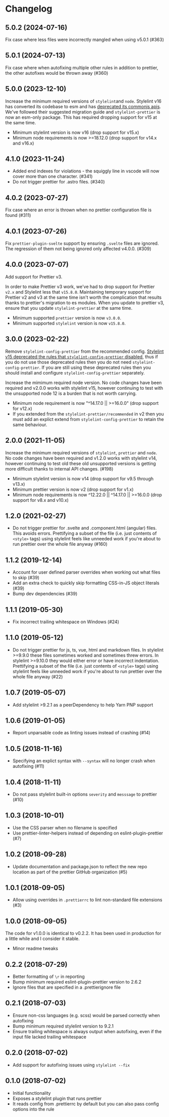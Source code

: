 # Changelog

## 5.0.2 (2024-07-16)

Fix case where less files were incorrectly mangled when using v5.0.1 (#363)

## 5.0.1 (2024-07-13)

Fix case where when autofixing multiple other rules in addition to prettier, the other autofixes would be thrown away (#360)

## 5.0.0 (2023-12-10)

Increase the minimum required versions of `stylelint`and `node`. Stylelint v16
has converted its codebase to esm and has [deprecated its commonjs apis](https://github.com/stylelint/stylelint/blob/16.0.0/docs/migration-guide/to-16.md#deprecated-commonjs-api). We've followed their suggested migration guide and `stylelint-prettier` is now an esm-only package. This has required dropping support for v15 at the same time.

- Minimum stylelint version is now v16 (drop support for v15.x)
- Minimum node requirements is now >=18.12.0 (drop support for v14.x and v16.x)

## 4.1.0 (2023-11-24)

- Added end indexes for violations - the squiggly line in vscode will now cover more than one character. (#341)
- Do not trigger prettier for .astro files. (#340)

## 4.0.2 (2023-07-27)

Fix case where an error is thrown when no prettier configuration file is found (#311)

## 4.0.1 (2023-07-26)

Fix `prettier-plugin-svelte` support by ensuring `.svelte` files are ignored. The regression of them not being ignored only affected v4.0.0. (#309)

## 4.0.0 (2023-07-07)

Add support for Prettier v3.

In order to make Prettier v3 work, we've had to drop support for Prettier `v2.x` and Stylelint less that `v15.8.0`. Maintaining temporary support for Prettier v2 and v3 at the same time isn't worth the complication that results thanks to prettier's migration to es modules. When you update to prettier v3, ensure that you update `stylelint-prettier` at the same time.

- Minimum supported `prettier` version is now `v3.0.0`.
- Minimum supported `stylelint` version is now `v15.8.0`.

## 3.0.0 (2023-02-22)

Remove `stylelint-config-prettier` from the recommended config. [Stylelint v15 deprecated the rules that `stylelint-config-prettier` disabled](https://stylelint.io/migration-guide/to-15/#deprecated-stylistic-rules), thus if you do not use those deprecated rules then you do not need `stylelint-config-prettier`. If you are still using these deprecated rules then you should install and configure `stylelint-config-prettier` separately.

Increase the mimimum required node version. No code changes have been required and v2.0.0 works with stylelint v15, however continuing to test with the unsupported node 12 is a burden that is not worth carrying.

- Minimum node requirement is now "^14.17.0 || >=16.0.0" (drop support for v12.x)
- If you extended from the `stylelint-prettier/recommended` in v2 then you must add an explict extend from `stylelint-config-prettier` to retain the same behaviour.

## 2.0.0 (2021-11-05)

Increase the minimum required versions of `stylelint`, `prettier` and `node`. No code changes have been required and v1.2.0 works with stylelint v14, however continuing to test old these old unsupported versions is getting more difficult thanks to internal API changes. (#198)

- Minimum stylelint version is now v14 (drop support for v9.5 through v13.x)
- Minimum prettier version is now v2 (drop support for v1.x)
- Minimum node requirements is now ^12.22.0 || ^14.17.0 || >=16.0.0 (drop support for v8.x and v10.x)

## 1.2.0 (2021-02-27)

- Do not trigger prettier for .svelte and .component.html (angular) files. This avoids errors. Prettifying a subset of the file (i.e. just contents of `<style>` tags) using stylelint feels like unneeded work if you're about to run prettier over the whole file anyway (#160)

## 1.1.2 (2019-12-14)

- Account for user defined parser overrides when working out what files to skip (#39)
- Add an extra check to quickly skip formatting CSS-in-JS object literals (#39)
- Bump dev dependencies (#39)

## 1.1.1 (2019-05-30)

- Fix incorrect trailing whitespace on Windows (#24)

## 1.1.0 (2019-05-12)

- Do not trigger prettier for js, ts, vue, html and markdown files. In stylelint >=9.9.0 these files sometimes worked and sometimes threw errors. In stylelint >=9.10.0 they would either error or have incorrect indentation. Prettifying a subset of the file (i.e. just contents of `<style>` tags) using stylelint feels like unneeded work if you're about to run prettier over the whole file anyway (#22)

## 1.0.7 (2019-05-07)

- Add stylelint >9.2.1 as a peerDependency to help Yarn PNP support

## 1.0.6 (2019-01-05)

- Report unparsable code as linting issues instead of crashing (#14)

## 1.0.5 (2018-11-16)

- Specifying an explict syntax with `--syntax` will no longer crash when autofixing (#11)

## 1.0.4 (2018-11-11)

- Do not pass stylelint built-in options `severity` and `messsage` to prettier (#10)

## 1.0.3 (2018-10-01)

- Use the CSS parser when no filename is specified
- Use prettier-linter-helpers instead of depending on eslint-plugin-prettier (#7)

## 1.0.2 (2018-09-28)

- Update documentation and package.json to reflect the new repo location as part of the prettier GitHub organization (#5)

## 1.0.1 (2018-09-05)

- Allow using overrides in `.prettierrc` to lint non-standard file extensions (#3)

## 1.0.0 (2018-09-05)

The code for v1.0.0 is identical to v0.2.2. It has been used in production for a
little while and I consider it stable.

- Minor readme tweaks

## 0.2.2 (2018-07-29)

- Better formatting of `\r` in reporting
- Bump minimum required eslint-plugin-prettier version to 2.6.2
- Ignore files that are specified in a .prettierignore file

## 0.2.1 (2018-07-03)

- Ensure non-css languages (e.g. scss) would be parsed correctly when autofixing
- Bump minimum required stylelint version to 9.2.1
- Ensure trailing whitespace is always output when autofixing, even if the input file lacked trailing whitespace

## 0.2.0 (2018-07-02)

- Add support for autofixing issues using `stylelint --fix`

## 0.1.0 (2018-07-02)

- Initial functionality
- Exposes a stylelint plugin that runs prettier
- It reads config from .prettierrc by default but you can also pass config options into the rule
